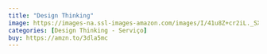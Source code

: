 ```yaml
---
title: "Design Thinking"
image: https://images-na.ssl-images-amazon.com/images/I/41u8Z+cr2iL._SX351_BO1,204,203,200_.jpg
categories: [Design Thinking - Serviço]
buy: https://amzn.to/3dla5mc
---
```

